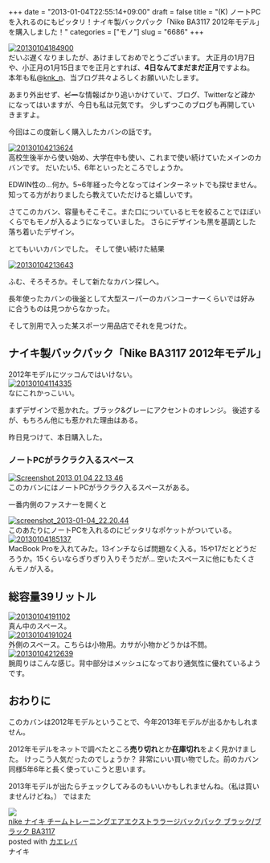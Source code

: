 +++
date = "2013-01-04T22:55:14+09:00"
draft = false
title = "(K) ノートPCを入れるのにもピッタリ！ナイキ製バックパック「Nike BA3117 2012年モデル」を購入しました！"
categories = ["モノ"]
slug = "6686"
+++

<div class="center"><a href="http://knk-n.com.s3-website-ap-northeast-1.amazonaws.com/images/2013/01/20130104184900.jpg"><img src="http://knk-n.com.s3-website-ap-northeast-1.amazonaws.com/images/2013/01/20130104184900.jpg" alt="20130104184900" title="20130104184900.jpg" border="0" width="" height="" /></a></div>
だいぶ遅くなりましたが、あけましておめでとうございます。
大正月の1月7日や、小正月の1月15日までを正月とすれば、<strong>4日なんてまだまだ正月</strong>ですよね。
本年も私@<a href="https://twitter.com/knk_n" target="_blank">knk_n</a>、当ブログ共々よろしくお願いいたします。

あまり外出せず、<del>ピー</del>な情報ばかり追いかけていて、ブログ、Twitterなど疎かになってはいますが、今日も私は元気です。
少しずつこのブログも再開していきますよ。

今回はこの度新しく購入したカバンの話です。<!--more--><div class="center"><a href="http://knk-n.com.s3-website-ap-northeast-1.amazonaws.com/images/2013/01/20130104213624.jpg"><img src="http://knk-n.com.s3-website-ap-northeast-1.amazonaws.com/images/2013/01/20130104213624.jpg" alt="20130104213624" title="20130104213624.jpg" border="0" width="" height="" /></a></div>
高校生後半から使い始め、大学在中も使い、これまで使い続けていたメインのカバンです。
だいたい5、6年といったところでしょうか。

EDWIN性の…何か。5~6年経った今となってはインターネットでも探せません。知ってる方がおりましたら教えていただけると嬉しいです。

さてこのカバン、容量もそこそこ。また口についているヒモを絞ることでほぼいくらでもモノが入るようになっていました。
さらにデザインも黒を基調とした落ち着いたデザイン。

とてもいいカバンでした。
そして使い続けた結果
<div class="center"><a href="http://knk-n.com.s3-website-ap-northeast-1.amazonaws.com/images/2013/01/20130104213643.jpg"><img src="http://knk-n.com.s3-website-ap-northeast-1.amazonaws.com/images/2013/01/20130104213643.jpg" alt="20130104213643" title="20130104213643.jpg" border="0" width="" height="" /></a></div>

ふむ、そろそろか。そして新たなカバン探しへ。

長年使ったカバンの後釜として大型スーパーのカバンコーナーくらいでは好みに合うものは見つからなかった。

そして別用で入った某スポーツ用品店でそれを見つけた。

<h2>ナイキ製バックパック「Nike BA3117 2012年モデル」</h2>
2012年モデルにツッコんではいけない。
<div class="center"><a href="http://knk-n.com.s3-website-ap-northeast-1.amazonaws.com/images/2013/01/20130104114335.jpg"><img src="http://knk-n.com.s3-website-ap-northeast-1.amazonaws.com/images/2013/01/20130104114335.jpg" alt="20130104114335" title="20130104114335.jpg" border="0" width="" height="" /></a></div>
なにこれかっこいい。

まずデザインで惹かれた。ブラック&グレーにアクセントのオレンジ。
後述するが、もちろん他にも惹かれた理由はある。

昨日見つけて、本日購入した。

<h3>ノートPCがラクラク入るスペース</h3>
<div class="center"><a href="http://knk-n.com.s3-website-ap-northeast-1.amazonaws.com/images/2013/01/screenshot_2013-01-04_22.13.46.jpg"><img src="http://knk-n.com.s3-website-ap-northeast-1.amazonaws.com/images/2013/01/screenshot_2013-01-04_22.13.46.jpg" alt="Screenshot 2013 01 04 22 13 46" title="screenshot_2013-01-04_22.13.46.jpg" border="0" width="" height="" /></a></div>
このカバンにはノートPCがラクラク入るスペースがある。

一番内側のファスナーを開くと
<div class="center"><a href="http://knk-n.com.s3-website-ap-northeast-1.amazonaws.com/images/2013/01/screenshot_2013-01-04_22.20.42.jpg"><img src="http://knk-n.com.s3-website-ap-northeast-1.amazonaws.com/images/2013/01/screenshot_2013-01-04_22.20.42.jpg" alt="screenshot_2013-01-04_22.20.44" title="screenshot_2013-01-04_22.20.42.jpg" border="0" width="" height="" /></a></div>
このあたりにノートPCを入れるのにピッタリなポケットがついている。

<div class="center"><a href="http://knk-n.com.s3-website-ap-northeast-1.amazonaws.com/images/2013/01/20130104185137.jpg"><img src="http://knk-n.com.s3-website-ap-northeast-1.amazonaws.com/images/2013/01/20130104185137.jpg" alt="20130104185137" title="20130104185137.jpg" border="0" width="" height="" /></a></div>
MacBook Proを入れてみた。13インチならば問題なく入る。15や17だとどうだろうか。15くらいならぎりぎり入りそうだが…
空いたスペースに他にもたくさんモノが入る。

<h2>総容量39リットル</h2>
<div class="center"><a href="http://knk-n.com.s3-website-ap-northeast-1.amazonaws.com/images/2013/01/20130104191102.jpg"><img src="http://knk-n.com.s3-website-ap-northeast-1.amazonaws.com/images/2013/01/20130104191102.jpg" alt="20130104191102" title="20130104191102.jpg" border="0" width="" height="" /></a></div>
真ん中のスペース。

<div class="center"><a href="http://knk-n.com.s3-website-ap-northeast-1.amazonaws.com/images/2013/01/20130104191024.jpg"><img src="http://knk-n.com.s3-website-ap-northeast-1.amazonaws.com/images/2013/01/20130104191024.jpg" alt="20130104191024" title="20130104191024.jpg" border="0" width="" height="" /></a></div>
外側のスペース。こちらは小物用。カサが小物かどうかは不問。

<div class="center"><a href="http://knk-n.com.s3-website-ap-northeast-1.amazonaws.com/images/2013/01/20130104212639.jpg"><img src="http://knk-n.com.s3-website-ap-northeast-1.amazonaws.com/images/2013/01/20130104212639.jpg" alt="20130104212639" title="20130104212639.jpg" border="0" width="" height="" /></a></div>
腕周りはこんな感じ。背中部分はメッシュになっており通気性に優れているようです。

<h2>おわりに</h2>
このカバンは2012年モデルということで、今年2013年モデルが出るかもしれません。

2012年モデルをネットで調べたところ<strong>売り切れ</strong>とか<strong>在庫切れ</strong>をよく見かけました。
けっこう人気だったのでしょうか？
非常にいい買い物でした。前のカバン同様5年6年と長く使っていこうと思います。

2013年モデルが出たらチェックしてみるのもいいかもしれませんね。（私は買いませんけどね。）
ではまた
<div class="kaerebalink-box"><div class="kaerebalink-image"><a href="http://www.amazon.co.jp/exec/obidos/ASIN/B0070SGLRG/knkn-22/ref=nosim/" rel="nofollow" target="_blank"><img src="http://ecx.images-amazon.com/images/I/51U5NW10DjL._SL160_.jpg" style="border: none;" /></a></div><div class="kaerebalink-info"><div class="kaerebalink-name"><a href="http://www.amazon.co.jp/exec/obidos/ASIN/B0070SGLRG/knkn-22/ref=nosim/" rel="nofollow" target="_blank">nike ナイキ チームトレーニングエアエクストララージバックパック ブラック/ブラック BA3117</a><div class="kaerebalink-powered-date">posted with <a href="http://kaereba.com" target="_blank">カエレバ</a></div></div><div class="kaerebalink-detail"> ナイキ     </div><div class="kaerebalink-link1"></div></div></div>
